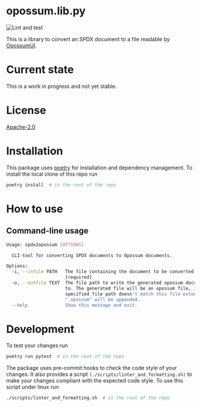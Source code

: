 <!--
SPDX-FileCopyrightText: 2023 TNG Technology Consulting GmbH <https://www.tngtech.com>

SPDX-License-Identifier: Apache-2.0
-->

# opossum.lib.py

![Lint and test](https://github.com/opossum-tool/opossum.lib.py/actions/workflows/lint_and_run_tests.yml/badge.svg)

This is a library to convert an SPDX document to a file readable by [OpossumUI](https://github.com/opossum-tool/OpossumUI/).

# Current state

This is a work in progress and not yet stable.

# License

[Apache-2.0](LICENSE)

# Installation

This package uses [poetry](https://python-poetry.org/) for installation and dependency management.
To install the local clone of this repo run

```bash
poetry install  # in the root of the repo
```

# How to use

## Command-line usage

```bash
Usage: spdx2opossum [OPTIONS]

  CLI-tool for converting SPDX documents to Opossum documents.

Options:
  -i, --infile PATH   The file containing the document to be converted.
                      [required]
  -o, --outfile TEXT  The file path to write the generated opossum document
                      to. The generated file will be an opossum file, if the
                      specified file path doesn't match this file extension
                      ".opossum" will be appended.
  --help              Show this message and exit.

```

# Development

To test your changes run

```bash
poetry run pytest  # in the root of the repo
```

The package uses pre-commit hooks to check the code style of your changes.
It also provides a script `(./scripts/linter_and_formatting.sh)` to make your changes compliant with the expected
code style. To use this script under linux run

```bash
./scripts/linter_and_formatting.sh  # in the root of the repo
```
